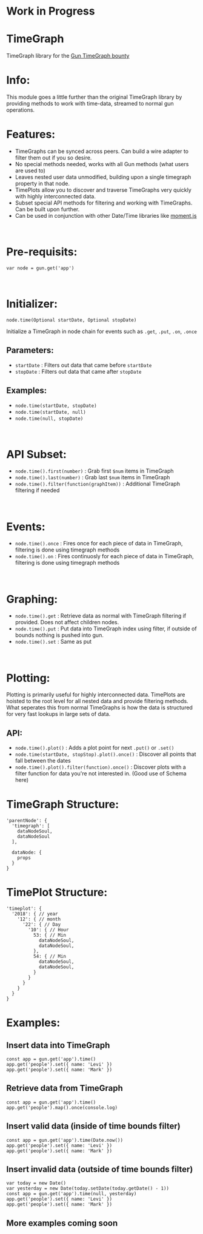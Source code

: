 # Work in Progress

# TimeGraph
TimeGraph library for the [Gun TimeGraph bounty](https://gun.eco/docs/Bounty#-5k-reward-for-timegraph)

# Info:
This module goes a little further than the original TimeGraph library by providing methods to work with time-data, streamed to normal gun operations.

# Features:
* TimeGraphs can be synced across peers. Can build a wire adapter to filter them out if you so desire.
* No special methods needed, works with all Gun methods (what users are used to)
* Leaves nested user data unmodified, building upon a single timegraph property in that node.
* TimePlots allow you to discover and traverse TimeGraphs very quickly with highly interconnected data.
* Subset special API methods for filtering and working with TimeGraphs. Can be built upon further.
* Can be used in conjunction with other Date/Time libraries like [moment.js](http://momentjs.com)

<br>

# Pre-requisits:

    var node = gun.get('app')

<br>

# Initializer:

    node.time(Optional startDate, Optional stopDate) 
    
Initialize a TimeGraph in node chain for events such as `.get`, `.put`, `.on`, `.once`

## Parameters: ##
* `startDate` : Filters out data that came before `startDate`
* `stopDate` : Filters out data that came after `stopDate`

## Examples: ##
* `node.time(startDate, stopDate)`
* `node.time(startDate, null)`
* `node.time(null, stopDate)`

<br>

# API Subset:
* `node.time().first(number)` : Grab first `$num` items in TimeGraph
* `node.time().last(number)` : Grab last `$num` items in TimeGraph
* `node.time().filter(function(graphItem))` : Additional TimeGraph filtering if needed

<br>

# Events:
* `node.time().once` : Fires once for each piece of data in TimeGraph, filtering is done using timegraph methods
* `node.time().on` : Fires continuosly for each piece of data in TimeGraph, filtering is done using timegraph methods

<br>

# Graphing:
* `node.time().get` : Retrieve data as normal with TimeGraph filtering if provided. Does not affect children nodes.
* `node.time().put` : Put data into TimeGraph index using filter, if outside of bounds nothing is pushed into gun.
* `node.time().set` : Same as put

<br>

# Plotting:
Plotting is primarily useful for highly interconnected data. TimePlots are hoisted to the root level for all nested data and provide filtering methods. What seperates this from normal TimeGraphs is how the data is structured for very fast lookups in large sets of data.

## API:
* `node.time().plot()` : Adds a plot point for next `.put()` or `.set()`
* `node.time(startDate, stopStop).plot().once()` : Discover all points that fall between the dates
* `node.time().plot().filter(function).once()` : Discover plots with a filter function for data you're not interested in. (Good use of Schema here)

# TimeGraph Structure:
    'parentNode': {
      'timegraph': [
        dataNodeSoul,
        dataNodeSoul
      ],

      dataNode: {
        props
      }
    }

# TimePlot Structure:

    'timeplot': {
      '2018': { // year
        '12': { // month
          '22': { // Day
            '10': { // Hour
              53: { // Min
                dataNodeSoul,
                dataNodeSoul,
              },
              54: { // Min
                dataNodeSoul,
                dataNodeSoul,
              }
            }
          }
        }
      }
    }

# Examples:
## Insert data into TimeGraph

    const app = gun.get('app').time()
    app.get('people').set({ name: 'Levi' })
    app.get('people').set({ name: 'Mark' })
    
## Retrieve data from TimeGraph

    const app = gun.get('app').time()
    app.get('people').map().once(console.log)

## Insert valid data (inside of time bounds filter)

    const app = gun.get('app').time(Date.now())
    app.get('people').set({ name: 'Levi' })
    app.get('people').set({ name: 'Mark' })

## Insert invalid data (outside of time bounds filter)

    var today = new Date()
    var yesterday = new Date(today.setDate(today.getDate() - 1))
    const app = gun.get('app').time(null, yesterday)
    app.get('people').set({ name: 'Levi' })
    app.get('people').set({ name: 'Mark' })

## More examples coming soon
